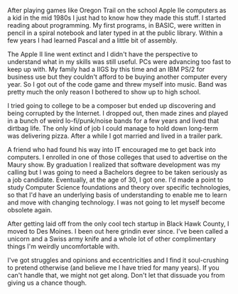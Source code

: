 After playing games like Oregon Trail on the school Apple IIe computers as a kid in the mid 1980s I just had to know how they made this stuff. I started reading about programming. My first programs, in BASIC, were written in pencil in a spiral notebook and later typed in at the public library. Within a few years I had learned Pascal and a little bit of assembly.

The Apple II line went extinct and I didn't have the perspective to understand what in my skills was still useful. PCs were advancing too fast to keep up with. My family had a IIGS by this time and an IBM PS/2 for business use but they couldn't afford to be buying another computer every year. So I got out of the code game and threw myself into music. Band was pretty much the only reason I bothered to show up to high school.

I tried going to college to be a composer but ended up discovering and being corrupted by the Internet. I dropped out, then made zines and played in a bunch of weird lo-fi/punk/noise bands for a few years and lived that dirtbag life. The only kind of job I could manage to hold down long-term was delivering pizza. After a while I got married and lived in a trailer park.

A friend who had found his way into IT encouraged me to get back into computers. I enrolled in one of those colleges that used to advertise on the Maury show. By graduation I realized that software development was my calling but I was going to need a Bachelors degree to be taken seriously as a job candidate. Eventually, at the age of 30, I got one. I'd made a point to study Computer Science foundations and theory over specific technologies, so that I'd have an underlying basis of understanding to enable me to learn and move with changing technology. I was not going to let myself become obsolete again.

After getting laid off from the only cool tech startup in Black Hawk County, I moved to Des Moines. I been out here grindin ever since. I've been called a unicorn and a Swiss army knife and a whole lot of other complimentary things I'm weirdly uncomfortable with.

I've got struggles and opinions and eccentricities and I find it soul-crushing to pretend otherwise (and believe me I have tried for many years). If you can't handle that, we might not get along. Don't let that dissuade you from giving us a chance though.

